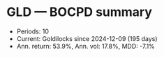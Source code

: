 # GLD — BOCPD summary

- Periods: 10
- Current: Goldilocks since 2024-12-09 (195 days)
- Ann. return: 53.9%, Ann. vol: 17.8%, MDD: -7.1%

